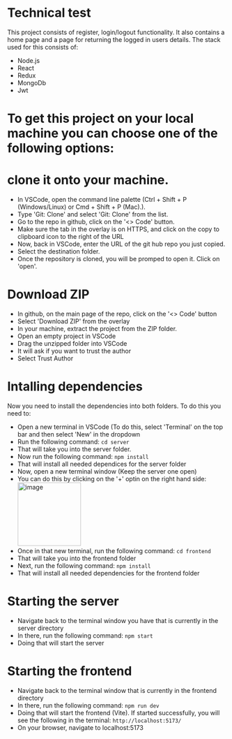 # Technical test

This project consists of register, login/logout functionality. It also contains a home page and a page for returning the logged in users details.
The stack used for this consists of:

- Node.js
- React
- Redux
- MongoDb
- Jwt

# To get this project on your local machine you can choose one of the following options:

# clone it onto your machine.

- In VSCode, open the command line palette (Ctrl + Shift + P (Windows/Linux) or Cmd + Shift + P (Mac).).
- Type 'Git: Clone' and select 'Git: Clone' from the list.
- Go to the repo in github, click on the '<> Code' button.
- Make sure the tab in the overlay is on HTTPS, and click on the copy to clipboard icon to the right of the URL
- Now, back in VSCode, enter the URL of the git hub repo you just copied.
- Select the destination folder.
- Once the repository is cloned, you will be promped to open it. Click on 'open'.

# Download ZIP

- In github, on the main page of the repo, click on the '<> Code' button
- Select 'Download ZIP' from the overlay
- In your machine, extract the project from the ZIP folder.
- Open an empty project in VSCode
- Drag the unzipped folder into VSCode
- It will ask if you want to trust the author
- Select Trust Author

# Intalling dependencies

Now you need to install the dependencies into both folders. To do this you need to:

- Open a new terminal in VSCode (To do this, select 'Terminal' on the top bar and then select 'New' in the dropdown
- Run the following command:
  `cd server`
- That will take you into the server folder.
- Now run the following command:
  `npm install`
- That will install all needed dependices for the server folder
- Now, open a new terminal window (Keep the server one open)
- You can do this by clicking on the '+' optin on the right hand side:
  <img width="145" alt="image" src="https://github.com/JMacPherson95/Technical-test/assets/128514017/fef57169-741f-458e-8098-2c73af65f270">
- Once in that new terminal, run the following command:
  `cd frontend`
- That will take you into the frontend folder
- Next, run the following command:
  `npm install`
- That will install all needed dependencies for the frontend folder

# Starting the server

- Navigate back to the terminal window you have that is currently in the server directory
- In there, run the following command:
  `npm start`
- Doing that will start the server

# Starting the frontend

- Navigate back to the terminal window that is currently in the frontend directory
- In there, run the following command:
  `npm run dev`
- Doing that will start the frontend (Vite). If started successfully, you will see the following in the terminal:
  `http://localhost:5173/`
- On your browser, navigate to localhost:5173
